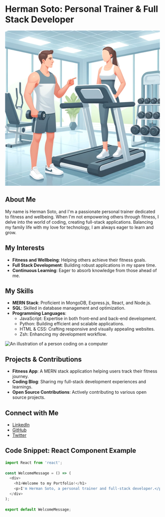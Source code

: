 

# Herman Soto: Personal Trainer & Full Stack Developer

![An illustration of a personal trainer in a gym setting](https://github.com/herman113/herman113/blob/main/fitness.png)

## About Me


My name is Herman Soto, and I'm a passionate personal trainer dedicated to fitness and wellbeing. When I'm not empowering others through fitness, I delve into the world of coding, creating full-stack applications. Balancing my family life with my love for technology, I am always eager to learn and grow.

## My Interests

- **Fitness and Wellbeing**: Helping others achieve their fitness goals.
- **Full Stack Development**: Building robust applications in my spare time.
- **Continuous Learning**: Eager to absorb knowledge from those ahead of me.

## My Skills

- **MERN Stack**: Proficient in MongoDB, Express.js, React, and Node.js.
- **SQL**: Skilled in database management and optimization.
- **Programming Languages**: 
  - JavaScript: Expertise in both front-end and back-end development.
  - Python: Building efficient and scalable applications.
  - HTML & CSS: Crafting responsive and visually appealing websites.
  - Zsh: Enhancing my development workflow.

![An illustration of a person coding on a computer](![coding](https://github.com/herman113/herman113/assets/16930788/5833687c-05c5-4eb5-95ff-cc86b9d2a2a8))

## Projects & Contributions


- **Fitness App**: A MERN stack application helping users track their fitness journey.
- **Coding Blog**: Sharing my full-stack development experiences and learnings.
- **Open Source Contributions**: Actively contributing to various open source projects.

## Connect with Me

- [LinkedIn](https://www.linkedin.com/in/hermansoto)
- [GitHub](https://github.com/hermansoto)
- [Twitter](https://twitter.com/hermansoto)

## Code Snippet: React Component Example

```javascript
import React from 'react';

const WelcomeMessage = () => (
  <div>
    <h1>Welcome to my Portfolio!</h1>
    <p>I'm Herman Soto, a personal trainer and full-stack developer.</p>
  </div>
);

export default WelcomeMessage;
```
